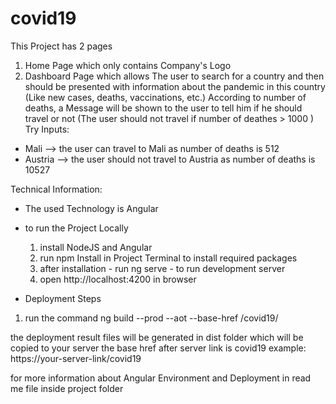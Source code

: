 # covid19

This Project has 2 pages 
1. Home Page which only contains Company's Logo
2. Dashboard Page which allows The user to search for a country and then should be presented with information about the
pandemic in this country (Like new cases, deaths, vaccinations, etc.)
According to number of deaths, a Message will be shown to the user to tell him if he should travel or not (The user should not travel if number of deathes > 1000 ) 
Try Inputs:
- Mali --> the user can travel to Mali as number of deaths is 512
- Austria --> the user should not travel to Austria as number of deaths is 10527

Technical Information:
- The used Technology is Angular 

- to run the Project Locally 
   1. install NodeJS and Angular 
   2. run npm Install in Project Terminal to install required packages 
   3. after installation - run ng serve - to run development server 
   4. open http://localhost:4200 in browser 

- Deployment Steps 
1. run the command 
ng build --prod --aot --base-href /covid19/

the deployment result files will be generated in dist folder which will be copied to your server 
the base href after server link is covid19
example:
https://your-server-link/covid19

for more information about Angular Environment and Deployment in read me file inside project folder 

   


